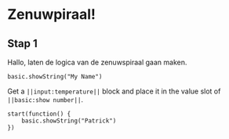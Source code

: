 # Zenuwpiraal!

## Stap 1

Hallo, laten de logica van de zenuwspiraal gaan maken.

```blocks
basic.showString("My Name")
```

Get a ``||input:temperature||`` block and place it in the value slot of ``||basic:show number||``.

```blocks
start(function() {
    basic.showString("Patrick")
})
```